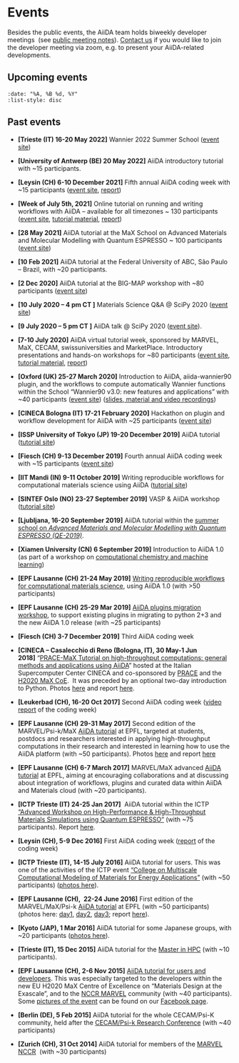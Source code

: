 # Events

Besides the public events, the AiiDA team holds biweekly developer meetings  (see [public meeting notes](https://hackmd.io/@aiida)). [Contact us](mailto:developers@aiida.net) if you would like to join the developer meeting via zoom, e.g. to present your AiiDA-related developments.

## Upcoming events

```{upcominglist}
:date: "%A, %B %d, %Y"
:list-style: disc
```

## Past events

- **\[Trieste (IT) 16-20 May 2022\]** Wannier 2022 Summer School ([event site](../news/posts/2022-01-29-wannier-school.md))
- **\[University of Antwerp (BE) 20 May 2022\]** AiiDA introductory tutorial with ~15 participants.
- **\[Leysin (CH) 6-10 December 2021\]** Fifth annual AiiDA coding week with ~15 participants ([event site](https://www.aiida.net/aiida-coding-week-2021/), [report](../news/posts/2021-12-14-coding-week-report.md))
- **\[Week of July 5th, 2021\]** Online tutorial on running and writing workflows with AiiDA – available for all timezones ~ 130 participants ([event site](https://www.aiida.net/aiida-virtual-tutorial-july-2021/), [tutorial material](https://aiida-tutorials.readthedocs.io/en/tutorial-2021-intro/), [report](../news/posts/2021-08-17-aiida-tutorial-report.md))
- **\[28 May 2021\]** AiiDA tutorial at the MaX School on Advanced Materials and Molecular Modelling with Quantum ESPRESSO ~ 100 participants ([event site](<http://indico.ictp.it/event/9616/#:~:text=The%20school%20will%20introduce%20students,%2DPerformance%20Computing%20(HPC).>))
- **\[10 Feb 2021\]** AiiDA tutorial at the Federal University of ABC, São Paulo – Brazil, with ~20 participants.
- **\[2 Dec 2020\]** AiiDA tutorial at the BIG-MAP workshop with ~80 participants ([event site](https://multiscale-modelling.eu/BigMapWorkshop2020))
- **\[10 July 2020 – 4 pm CT \]** Materials Science Q&A @ SciPy 2020 ([event site](https://www.scipy2020.scipy.org/schedule))
- **\[9 July 2020 – 5 pm CT \]** AiiDA talk @ SciPy 2020 ([event site](https://www.scipy2020.scipy.org/schedule)).
- **\[7-10 July 2020\]** AiiDA virtual tutorial week, sponsored by MARVEL, MaX, CECAM, swissuniversities and MarketPlace. Introductory presentations and hands-on workshops for ~80 participants ([event site](http://www.aiida.net/aiida-virtual-tutorial-july-2020), [tutorial material](https://aiida-tutorials.readthedocs.io/en/latest/pages/2020_Intro_Week/index.html), [report](http://www.aiida.net/report-on-the-2020-aiida-virtual-tutorial/))
- **\[Oxford (UK) 25-27 March 2020\]** Introduction to AiiDA, aiida-wannier90 plugin, and the workflows to compute automatically Wannier functions within the School “Wannier90 v3.0: new features and applications” with ~40 participants ([event site](http://www.wannier.org/events/school-oxford-2020/)) ([slides, material and video recordings](https://www.materialscloud.org/learn/sections/C8ad91/wannier90-v3-0-school-virtual-edition-2020))
- **\[CINECA Bologna (IT) 17-21 February 2020\]** Hackathon on plugin and workflow development for AiiDA with ~25 participants ([event site](https://events.prace-ri.eu/event/957/overview))
- **\[ISSP University of Tokyo (JP) 19-20 December 2019\]** AiiDA tutorial ([tutorial site](https://atztogo.github.io/AiiDA-tutorial-ISSP/))
- **\[Fiesch (CH) 9-13 December 2019\]** Fourth annual AiiDA coding week with ~15 participants ([event site](http://www.aiida.net/aiida-coding-week-2019/))
- **\[IIT Mandi (IN) 9-11 October 2019\]** Writing reproducible workflows for computational materials science using AiiDA ([tutorial site](http://aiidaworkshop.iitmandi.ac.in/))
- **\[SINTEF Oslo (NO) 23-27 September 2019\]** VASP & AiiDA workshop ([tutorial site](https://www.sigma2.no/vasp-and-aiida-workshop-0))
- **\[Ljubljana, 16-20 September 2019\]** AiiDA tutorial within the [summer school on _Advanced Materials and Molecular Modelling with Quantum ESPRESSO (QE-2019)_](http://qe2019.ijs.si/index.html).
- **\[Xiamen University (CN) 6 September 2019\]** Introduction to AiiDA 1.0 (as part of a workshop on [computational chemistry and machine learning](http://pcoss.xmu.edu.cn/workshop/))
- **\[EPF Lausanne (CH) 21-24 May 2019\]** [Writing reproducible workflows for computational materials science](http://www.aiida.net/tutorial-reproducible-workflows/), using AiiDA 1.0 (with >50 participants)
- **\[EPF Lausanne (CH) 25-29 Mar 2019\]** [AiiDA plugins migration workshop](http://www.aiida.net/aiida-plugins-migration-workshop-2019/), to support existing plugins in migrating to python 2+3 and the new AiiDA 1.0 release (with ~25 participants)
- **\[Fiesch (CH) 3-7 December 2019\]** Third AiiDA coding week
- **\[CINECA – Casalecchio di Reno (Bologna, IT), 30 May-1 Jun 2018\]** “[PRACE-MaX Tutorial on high-throughput computations: general methods and applications using AiiDA](https://events.prace-ri.eu/event/709/)” hosted at the Italian Supercomputer Center CINECA and co-sponsored by [PRACE](http://www.prace-ri.eu) and the [H2020 MaX CoE](http://max-centre.eu).  It was preceded by an optional two-day introduction to Python. Photos [here](https://www.facebook.com/media/set/?set=a.832898416917681.1073741841.254260741448121&type=1&l=d8cf65a9fa) and report [here](http://www.aiida.net/report-aiida-tutorial-cineca-may-2018/).
- **\[Leukerbad (CH), 16-20 Oct 2017\]** Second AiiDA coding week ([video report](http://www.aiida.net/news/outcome-of-the-aiida-coding-week-video/) of the coding week)
- **\[EPF Lausanne (CH) 29-31 May 2017\]** Second edition of the MARVEL/Psi-k/MaX [AiiDA tutorial](http://nccr-marvel.ch/en/events/aiida-tutorial-may-2017) at EPFL, targeted at students, postdocs and researchers interested in applying high-throughput computations in their research and interested in learning how to use the AiiDA platform (with ~50 participants). Photos [here](https://www.facebook.com/media/set/?set=a.659849004222624.1073741839.254260741448121&type=1&l=aa10a3771b) and report [here](http://psi-k.net/report-on-the-high-throughput-tutorial-using-aiida-2017/)
- **\[EPF Lausanne (CH) 6-7 March 2017\]** MARVEL/MaX advanced [AiiDA tutorial](http://nccr-marvel.ch/en/events/marvel-max-meeting-march-2017) at EPFL, aiming at encouraging collaborations and at discussing about integration of workflows, plugins and curated data within AiiDA and Materials cloud (with ~20 participants).
- **\[ICTP Trieste (IT) 24-25 Jan 2017\]**  AiiDA tutorial within the ICTP [“Advanced Workshop on High-Performance & High-Throughput Materials Simulations using Quantum ESPRESSO”](http://indico.ictp.it/event/7921/) (with ~75 participants). Report [here](http://www.aiida.net/report-aiida-tutorial-january-2017/).
- **\[Leysin (CH), 5-9 Dec 2016\]** First AiiDA coding week ([report](http://www.aiida.net/report-from-the-aiida-coding-week-dec-2016/) of the coding week)
- **\[ICTP Trieste (IT), 14-15 July 2016\]** AiiDA tutorial for users. This was one of the activities of the ICTP event [“College on Multiscale Computational Modeling of Materials for Energy Applications”](http://indico.ictp.it/event/7656/overview) (with ~50 participants) ([photos here](https://www.facebook.com/media/set/?set=a.524912414382951.1073741836.254260741448121&type=1&l=994febf474)).
- **\[EPF Lausanne (CH),  22-24 June 2016\]** First edition of the MARVEL/MaX/Psi-k [AiiDA tutorial](http://nccr-marvel.ch/en/events/aiida-tutorial-june-2016) at EPFL (with ~50 participants) (photos here: [day1](https://www.facebook.com/media/set/?set=a.503196473221212.1073741833.254260741448121&type=1&l=85d4593322), [day2](https://www.facebook.com/media/set/?set=a.503233563217503.1073741834.254260741448121&type=1&l=3f930b62c5), [day3](https://www.facebook.com/media/set/?set=a.503525399854986.1073741835.254260741448121&type=1&l=7ec21a0901); report [here](http://www.aiida.net/report-of-the-aiida-tutorial-of-last-year-june-2016-in-lausanne/)).
- **\[Kyoto (JAP), 1 Mar 2016\]** AiiDA tutorial for some Japanese groups, with ~20 participants ([photos here](https://www.facebook.com/media/set/?set=a.457922641081929.1073741831.254260741448121&type=1&l=4bdb3dbc74)).
- **\[Trieste (IT), 15 Dec 2015\]** AiiDA tutorial for the [Master in HPC](http://www.mhpc.it) (with ~10 participants).
- **\[EPF Lausanne (CH), 2-6 Nov 2015\]** [AiiDA tutorial for users and developers](http://nccr-marvel.ch/en/events/aiida-tutorial-coding-days). This was especially targeted to the developers within the new EU H2020 MaX Centre of Excellence on “Materials Design at the Exascale”, and to the [NCCR MARVEL](http://nccr-marvel.ch/) community (with ~40 participants). Some [pictures of the event](https://www.facebook.com/media/set/?set=a.423304691210391.1073741830.254260741448121&type=3) can be found on our [Facebook page](https://www.facebook.com/media/set/?set=a.423304691210391.1073741830.254260741448121&type=3).

- **\[Berlin (DE), 5 Feb 2015\]** AiiDA tutorial for the whole CECAM/Psi-K community, held after the [CECAM/Psi-k Research Conference](http://th.fhi-berlin.mpg.de/sitesub/meetings/cecampsik2015/index.php?n=Meeting.Program "CECAM/Psi-k Research Conference Berlin 2015") (with ~40 participants)
- **\[Zurich (CH), 31 Oct 2014\]** AiiDA tutorial for members of the [MARVEL NCCR](http://nccr-marvel.ch/)  (with ~30 participants)
